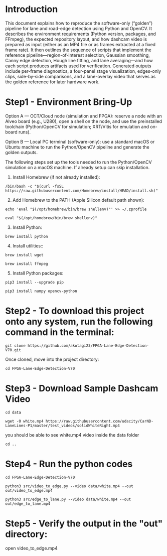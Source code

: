 # Introduction
This document explains how to reproduce the software-only (“golden”) pipeline for lane and road-edge detection using Python and OpenCV. It describes the environment requirements (Python version, packages, and FFmpeg), the expected repository layout, and how dashcam video is prepared as input (either as an MP4 file or as frames extracted at a fixed frame rate). It then outlines the sequence of scripts that implement the reference pipeline—region-of-interest selection, Gaussian smoothing, Canny edge detection, Hough line fitting, and lane averaging—and how each script produces artifacts used for verification. Generated outputs include per-frame diagnostics, a four-panel stage visualization, edges-only clips, side-by-side comparisons, and a lane-overlay video that serves as the golden reference for later hardware work.

# Step1 - Environment Bring-Up

Option A — OCT/Cloud node (simulation and FPGA): reserve a node with an Alveo board (e.g., U280), open a shell on the node, and use the preinstalled toolchain (Python/OpenCV for simulation; XRT/Vitis for emulation and on-board runs).

Option B — Local PC terminal (software-only): use a standard macOS or Ubuntu machine to run the Python/OpenCV pipeline and generate the golden outputs.

The following steps set up the tools needed to run the Python/OpenCV simulation on a macOS machine. If already setup can skip installation. 

1) Install Homebrew (if not already installed):
   
  ```/bin/bash -c "$(curl -fsSL https://raw.githubusercontent.com/Homebrew/install/HEAD/install.sh)"```
  
2) Add Homebrew to the PATH (Apple Silicon default path shown):

  ```echo 'eval "$(/opt/homebrew/bin/brew shellenv)"' >> ~/.zprofile```

  ```eval "$(/opt/homebrew/bin/brew shellenv)"```

3) Install Python:

  ```brew install python```

4) Install utilities::

  ```brew install wget```

  ```brew install ffmpeg```

5) Install Python packages:

  ```pip3 install --upgrade pip```

  ```pip3 install numpy opencv-python```

# Step2 - To download this project onto any system, run the following command in the terminal:

```git clone https://github.com/akotagi23/FPGA-Lane-Edge-Detection-V70.git```

Once cloned, move into the project directory:

```cd FPGA-Lane-Edge-Detection-V70```

# Step3 - Download Sample Dashcam Video

```cd data```

```wget -O white.mp4 https://raw.githubusercontent.com/udacity/CarND-LaneLines-P1/master/test_videos/solidWhiteRight.mp4```

you should be able to see white.mp4 video inside the data folder

```cd ..```


# Step4 - Run the python codes

```cd FPGA-Lane-Edge-Detection-V70```

```python3 src/video_to_edge.py --video data/white.mp4 --out out/video_to_edge.mp4```

```python3 src/edge_to_lane.py --video data/white.mp4 --out out/edge_to_lane.mp4```

# Step5 - Verify the output in the "out" directory:

open video_to_edge.mp4










